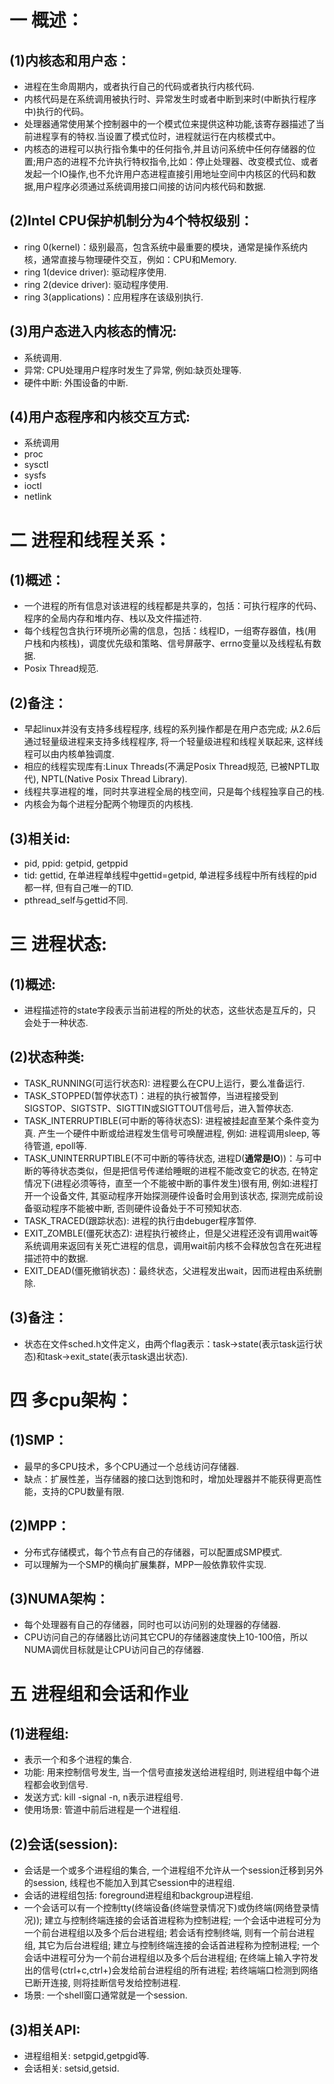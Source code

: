 # 一 概述：
## (1)内核态和用户态：
- 进程在生命周期内，或者执行自己的代码或者执行内核代码.
- 内核代码是在系统调用被执行时、异常发生时或者中断到来时(中断执行程序中)执行的代码。
- 处理器通常使用某个控制器中的一个模式位来提供这种功能,该寄存器描述了当前进程享有的特权.当设置了模式位时，进程就运行在内核模式中。
- 内核态的进程可以执行指令集中的任何指令,并且访问系统中任何存储器的位置;用户态的进程不允许执行特权指令,比如：停止处理器、改变模式位、或者发起一个IO操作,也不允许用户态进程直接引用地址空间中内核区的代码和数据,用户程序必须通过系统调用接口间接的访问内核代码和数据.

## (2)Intel CPU保护机制分为4个特权级别：
- ring 0(kernel)：级别最高，包含系统中最重要的模块，通常是操作系统内核，通常直接与物理硬件交互，例如：CPU和Memory.
- ring 1(device driver): 驱动程序使用.
- ring 2(device driver): 驱动程序使用.
- ring 3(applications)：应用程序在该级别执行.

## (3)用户态进入内核态的情况:
- 系统调用.
- 异常: CPU处理用户程序时发生了异常, 例如:缺页处理等.
- 硬件中断: 外围设备的中断.

## (4)用户态程序和内核交互方式:
- 系统调用
- proc
- sysctl
- sysfs
- ioctl
- netlink

# 二 进程和线程关系：
## (1)概述：
- 一个进程的所有信息对该进程的线程都是共享的，包括：可执行程序的代码、程序的全局内存和堆内存、栈以及文件描述符.
- 每个线程包含执行环境所必需的信息，包括：线程ID，一组寄存器值，栈(用户栈和内核栈)，调度优先级和策略、信号屏蔽字、errno变量以及线程私有数据.
- Posix Thread规范.

## (2)备注：
- 早起linux并没有支持多线程程序, 线程的系列操作都是在用户态完成; 从2.6后通过轻量级进程来支持多线程程序, 将一个轻量级进程和线程关联起来, 这样线程可以由内核单独调度.
- 相应的线程实现库有:Linux Threads(不满足Posix Thread规范, 已被NPTL取代), NPTL(Native Posix Thread Library).
- 线程共享进程的堆，同时共享进程全局的栈空间，只是每个线程独享自己的栈.
- 内核会为每个进程分配两个物理页的内核栈.

## (3)相关id:
- pid, ppid: getpid, getppid
- tid: gettid, 在单进程单线程中gettid=getpid, 单进程多线程中所有线程的pid都一样, 但有自己唯一的TID.
- pthread_self与gettid不同.

# 三 进程状态:
## (1)概述:
- 进程描述符的state字段表示当前进程的所处的状态，这些状态是互斥的，只会处于一种状态.

## (2)状态种类:
- TASK_RUNNING(可运行状态R): 进程要么在CPU上运行，要么准备运行.
- TASK_STOPPED(暂停状态T)：进程的执行被暂停，当进程接受到SIGSTOP、SIGTSTP、SIGTTIN或SIGTTOUT信号后，进入暂停状态.
- TASK_INTERRUPTIBLE(可中断的等待状态S): 进程被挂起直至某个条件变为真. 产生一个硬件中断或给进程发生信号可唤醒进程, 例如: 进程调用sleep, 等待管道, epoll等.
- TASK_UNINTERRUPTIBLE(不可中断的等待状态, 进程D(**通常是IO**))：与可中断的等待状态类似，但是把信号传递给睡眠的进程不能改变它的状态, 在特定情况下(进程必须等待，直至一个不能被中断的事件发生)很有用, 例如:进程打开一个设备文件, 其驱动程序开始探测硬件设备时会用到该状态, 探测完成前设备驱动程序不能被中断, 否则硬件设备处于不可预知状态.
- TASK_TRACED(跟踪状态): 进程的执行由debuger程序暂停.
- EXIT_ZOMBLE(僵死状态Z): 进程执行被终止，但是父进程还没有调用wait等系统调用来返回有关死亡进程的信息，调用wait前内核不会释放包含在死进程描述符中的数据.
- EXIT_DEAD(僵死撤销状态)：最终状态，父进程发出wait，因而进程由系统删除.

## (3)备注：
- 状态在文件sched.h文件定义，由两个flag表示：task->state(表示task运行状态)和task->exit_state(表示task退出状态).

# 四 多cpu架构：
## (1)SMP：
- 最早的多CPU技术，多个CPU通过一个总线访问存储器.
- 缺点：扩展性差，当存储器的接口达到饱和时，增加处理器并不能获得更高性能，支持的CPU数量有限.

## (2)MPP：
- 分布式存储模式，每个节点有自己的存储器，可以配置成SMP模式.
- 可以理解为一个SMP的横向扩展集群，MPP一般依靠软件实现.

## (3)NUMA架构：
- 每个处理器有自己的存储器，同时也可以访问别的处理器的存储器.
- CPU访问自己的存储器比访问其它CPU的存储器速度快上10-100倍，所以NUMA调优目标就是让CPU访问自己的存储器.

# 五 进程组和会话和作业
## (1)进程组:
- 表示一个和多个进程的集合.
- 功能: 用来控制信号发生, 当一个信号直接发送给进程组时, 则进程组中每个进程都会收到信号.
- 发送方式: kill -signal -n, n表示进程组号.
- 使用场景: 管道中前后进程是一个进程组.

## (2)会话(session):
- 会话是一个或多个进程组的集合, 一个进程组不允许从一个session迁移到另外的session, 线程也不能加入到其它session中的进程组.
- 会话的进程组包括: foreground进程组和backgroup进程组.
- 一个会话可以有一个控制tty(终端设备(终端登录情况下)或伪终端(网络登录情况)); 建立与控制终端连接的会话首进程称为控制进程; 一个会话中进程可分为一个前台进程组以及多个后台进程组; 若会话有控制终端, 则有一个前台进程组, 其它为后台进程组;  建立与控制终端连接的会话首进程称为控制进程; 一个会话中进程可分为一个前台进程组以及多个后台进程组; 在终端上输入字符发出的信号(ctrl+c,ctrl+\)会发给前台进程组的所有进程; 若终端端口检测到网络已断开连接, 则将挂断信号发给控制进程.
- 场景: 一个shell窗口通常就是一个session.

## (3)相关API:
- 进程组相关: setpgid,getpgid等.
- 会话相关: setsid,getsid.

